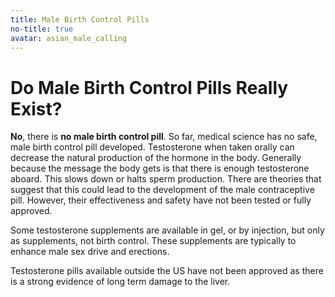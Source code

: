 ```yaml
---
title: Male Birth Control Pills
no-title: true
avatar: asian_male_calling
---
```


Do Male Birth Control Pills Really Exist?
=========================================
 
**No**, there is **no male birth control pill**. So far, medical science
has no safe, male birth control pill developed. Testosterone when taken
orally can decrease the natural production of the hormone in the body.
Generally because the message the body gets is that there is enough
testosterone aboard. This slows down or halts sperm production. There
are theories that suggest that this could lead to the development of the
male contraceptive pill. However, their effectiveness and safety have
not been tested or fully approved.
 
Some testosterone supplements are available in gel, or by injection, but
only as supplements, not birth control. These supplements are typically
to enhance male sex drive and erections.
 
Testosterone pills available outside the US have not been approved as
there is a strong evidence of long term damage to the liver.

